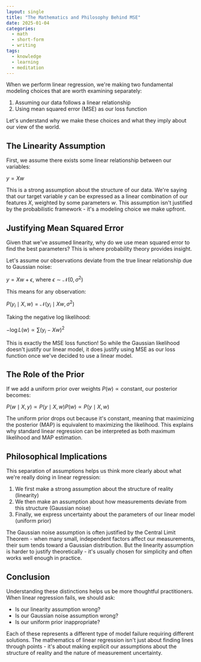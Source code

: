 ```yaml
---
layout: single
title: "The Mathematics and Philosophy Behind MSE"
date: 2025-01-04
categories:
  - math
  - short-form
  - writing
tags:
  - knowledge
  - learning
  - meditation
---
```


When we perform linear regression, we're making two fundamental modeling choices that are worth examining separately:

1. Assuming our data follows a linear relationship
2. Using mean squared error (MSE) as our loss function
<!-- excerpt-end -->

Let's understand why we make these choices and what they imply about our view of the world.

## The Linearity Assumption

First, we assume there exists some linear relationship between our variables:

$y = Xw$

This is a strong assumption about the structure of our data. We're saying that our target variable $y$ can be expressed as a linear combination of our features $X$, weighted by some parameters $w$. This assumption isn't justified by the probabilistic framework - it's a modeling choice we make upfront.

## Justifying Mean Squared Error

Given that we've assumed linearity, why do we use mean squared error to find the best parameters? This is where probability theory provides insight.

Let's assume our observations deviate from the true linear relationship due to Gaussian noise:

$y = Xw + \epsilon$, where $\epsilon \sim \mathcal{N}(0, \sigma^2)$

This means for any observation:

$P(y_i \mid X,w) = \mathcal{N}(y_i \mid Xw, \sigma^2)$

Taking the negative log likelihood:

$-\log L(w) \propto \sum(y_i - Xw)^2$

This is exactly the MSE loss function! So while the Gaussian likelihood doesn't justify our linear model, it does justify using MSE as our loss function once we've decided to use a linear model.

## The Role of the Prior

If we add a uniform prior over weights $P(w) \propto \text{constant}$, our posterior becomes:

$P(w \mid X,y) \propto P(y\mid X,w)P(w) \propto P(y\mid X,w)$

The uniform prior drops out because it's constant, meaning that maximizing the posterior (MAP) is equivalent to maximizing the likelihood. This explains why standard linear regression can be interpreted as both maximum likelihood and MAP estimation.

## Philosophical Implications

This separation of assumptions helps us think more clearly about what we're really doing in linear regression:

1. We first make a strong assumption about the structure of reality (linearity)
2. We then make an assumption about how measurements deviate from this structure (Gaussian noise)
3. Finally, we express uncertainty about the parameters of our linear model (uniform prior)

The Gaussian noise assumption is often justified by the Central Limit Theorem - when many small, independent factors affect our measurements, their sum tends toward a Gaussian distribution. But the linearity assumption is harder to justify theoretically - it's usually chosen for simplicity and often works well enough in practice.

## Conclusion

Understanding these distinctions helps us be more thoughtful practitioners. When linear regression fails, we should ask:

- Is our linearity assumption wrong?
- Is our Gaussian noise assumption wrong?
- Is our uniform prior inappropriate?

Each of these represents a different type of model failure requiring different solutions. The mathematics of linear regression isn't just about finding lines through points - it's about making explicit our assumptions about the structure of reality and the nature of measurement uncertainty.
